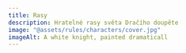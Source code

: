 ```yaml
---
title: Rasy
description: Hratelné rasy světa Dračího doupěte
image: "@assets/rules/characters/cover.jpg"
imageAlt: A white knight, painted dramaticall
---
```

